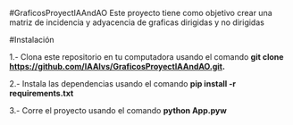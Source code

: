 #GraficosProyectIAAndAO
Este proyecto tiene como objetivo crear una matriz de incidencia y adyacencia de graficas dirigidas y no dirigidas

#Instalación

1.- Clona este repositorio en tu computadora usando el comando **git clone https://github.com/IAAlvs/GraficosProyectIAAndAO.git.**

2.- Instala las dependencias usando el comando **pip install -r requirements.txt**

3.- Corre el proyecto usando el comando **python App.pyw**